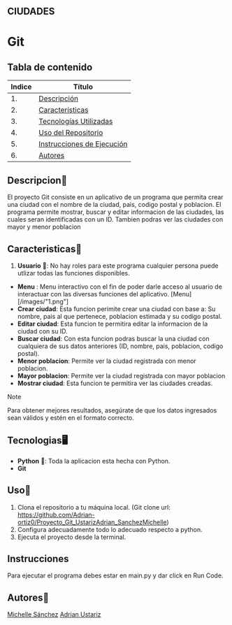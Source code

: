 ## CIUDADES

# Git

## Tabla de contenido
| Indice | Título  |
|--|--|
| 1. | [Descripción](#Descripcion) |
| 2. | [Características](#Caracteristicas) |
| 3. | [Tecnologías Utilizadas](#Tecnologias) |
| 4. | [Uso del Repositorio](#Uso) |
| 5. | [Instrucciones de Ejecución](#Instrucciones) |
| 6. | [Autores](#Autores) |


## Descripcion🚀

El proyecto Git consiste en un aplicativo de un programa que permita crear una ciudad con el nombre de la ciudad, pais, codigo postal y poblacion. El programa permite mostrar, buscar y editar informacion de las ciudades, las cuales seran identificadas con un ID. Tambien podras ver las ciudades con mayor y menor poblacion


## Caracteristicas🧮

1. **Usuario** 👥: No hay roles para este programa cualquier persona puede utlizar todas las funciones disponibles.

- **Menu** : Menu interactivo con el fin de poder darle acceso al usuario de interactuar con las diversas funciones del aplicativo.
[Menu][/images/"1.png"]
- **Crear ciudad**: Esta funcion perimite crear una ciudad con base a: Su nombre, pais al que pertenece, poblacion estimada y su codigo postal.
- **Editar ciudad**: Esta funcion te permitira editar la informacion de la ciudad con su ID.
- **Buscar ciudad**: Con esta funcion podras buscar la una ciudad con cualquiera de sus datos anteriores (ID, nombre, pais, poblacion, codigo postal).
- **Menor poblacion**: Permite ver la ciudad registrada con menor  poblacion.
- **Mayor poblacion**: Permite ver la ciudad registrada con mayor poblacion
- **Mostrar ciudad**: Esta funcion te permitira ver las ciudades creadas.


> [!NOTE]
>Para obtener mejores resultados, asegúrate de que los datos ingresados sean válidos y estén en el formato correcto.


## Tecnologias🖥️

- **Python** 🐍: Toda la aplicacion esta hecha con Python.
- **Git**


## Uso📐

1. Clona el repositorio a tu máquina local. (Git clone url: https://github.com/Adrian-ortiz0/Proyecto_Git_UstarizAdrian_SanchezMichelle)
2. Configura adecuadamente todo lo adecuado respecto a python.
3. Ejecuta el proyecto desde la terminal.


## Instrucciones
Para ejecutar el programa debes estar en main.py y dar click en Run Code.

## Autores👤
[Michelle Sánchez](https://github.com/miDaya02)
[Adrian Ustariz](https://github.com/Adrian-ortiz0)

